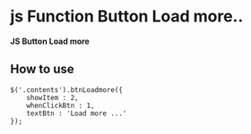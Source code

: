 # js Function Button Load more..

****JS Button Load more****

## How to use


```
$('.contents').btnLoadmore({
	showItem : 2,
	whenClickBtn : 1,
	textBtn : 'Load more ...'
});
```
